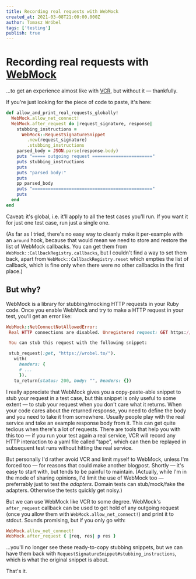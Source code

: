 ```yaml
---
title: Recording real requests with WebMock
created_at: 2021-03-08T21:00:00.000Z
author: Tomasz Wróbel
tags: ['testing']
publish: true
---
```


# Recording real requests with [WebMock](https://github.com/bblimke/webmock)

...to get an experience almost like with [VCR](https://github.com/vcr/vcr), but without it — thankfully.

If you're just looking for the piece of code to paste, it's here:

```ruby
def allow_and_print_real_requests_globally!
  WebMock.allow_net_connect!
  WebMock.after_request do |request_signature, response|
    stubbing_instructions =
      WebMock::RequestSignatureSnippet
        .new(request_signature)
        .stubbing_instructions
    parsed_body = JSON.parse(response.body)
    puts "===== outgoing request ======================="
    puts stubbing_instructions
    puts
    puts "parsed body:"
    puts
    pp parsed_body
    puts "=============================================="
    puts
  end
end
```

Caveat: it's global, i.e. it'll apply to all the test cases you'll run. If you want it for just one test case, run just a single one.

(As far as I tried, there's no easy way to cleanly make it per-example with an `around` hook, because that would mean we need to store and restore the list of WebMock callbacks. You can get them from `WebMock::CallbackRegistry.callbacks`, but I couldn't find a way to set them back, apart from `WebMock::CallbackRegistry.reset` which empties the list of callback, which is fine only when there were no other callbacks in the first place.)

## But why?

WebMock is a library for stubbing/mocking HTTP requests in your Ruby code. Once you enable WebMock and try to make a HTTP request in your test, you'll get an error like:

```ruby
WebMock::NetConnectNotAllowedError:
 Real HTTP connections are disabled. Unregistered request: GET https://wrobel.to/ with (...)

 You can stub this request with the following snippet:

 stub_request(:get, "https://wrobel.to/").
   with(
     headers: {
     # ...
     }).
   to_return(status: 200, body: "", headers: {})
```

I really appreciate that WebMock gives you a copy-paste-able snippet to stub your request in a test case, but this snippet is only useful to some extent — to stub your request when you don't care what it returns. When your code cares about the returned response, you need to define the body and you need to take it from somewhere. Usually people play with the real service and take an example response body from it. This can get quite tedious when there's a lot of requests. There are tools that help you with this too — if you run your test again a real service, VCR will record any HTTP interaction to a yaml file called "tape", which can then be replayed in subsequent test runs without hitting the real service.

But personally I'd rather avoid VCR and limit myself to WebMock, unless I'm forced too — for reasons that could make another blogpost. Shortly — it's easy to start with, but tends to be painful to maintain. (Actually, while I'm in the mode of sharing opinions, I'd limit the use of WebMock too — preferrably just to test the _adapters_. Domain tests can stub/mock/fake the adapters. Otherwise the tests quickly get noisy.)

But we can use WebMock like VCR to some degree. WebMock's `after_request` callback can be used to get hold of any outgoing request (once you allow them with `WebMock.allow_net_connect!`) and print it to stdout. Sounds promising, but if you only go with:

```ruby
WebMock.allow_net_connect!
WebMock.after_request { |req, res| p res }
```

...you'll no longer see these ready-to-copy stubbing snippets, but we can have them back with `RequestSignatureSnippet#stubbing_instructions`, which is what the original snippet is about.

That's it.
